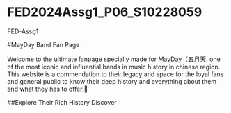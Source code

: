 # FED2024Assg1_P06_S10228059
FED-Assg1


#MayDay Band Fan Page

Welcome to the ultimate fanpage specially made for MayDay（五月天, one of the most iconic and influential bands in music history in chinese region. This website is a commendation to their legacy and space for the loyal fans and general public to know their deep history and everything about them and what they has to offer.🤩

##Explore Their Rich History
Discover


